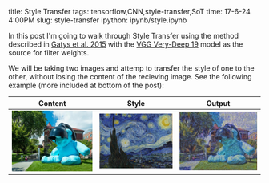 title: Style Transfer
tags: tensorflow,CNN,style-transfer,SoT
time: 17-6-24 4:00PM
slug: style-transfer
ipython: ipynb/style.ipynb

In this post I'm going to walk through Style Transfer using the method described in [Gatys et al. 2015](https://arxiv.org/pdf/1508.06576v2.pdf) with the [VGG Very-Deep 19](http://www.robots.ox.ac.uk/~vgg/research/very_deep/) model as the source for filter weights.

We will be taking two images and attemp to transfer the style of one to the other, without losing the content of the recieving image. See the following example (more included at bottom of the post):

| Content                            | Style                             | Output                    |
|:----------------------------------:|:---------------------------------:|:-------------------------:|
| <img style='width: 100%' src="/imgs/ipynb/blueno.jpg"> | <img style='width: 100%' src="/imgs/ipynb/starry_night.jpg"> | <img style='width: 100%' src="/imgs/ipynb/out1.png"> |